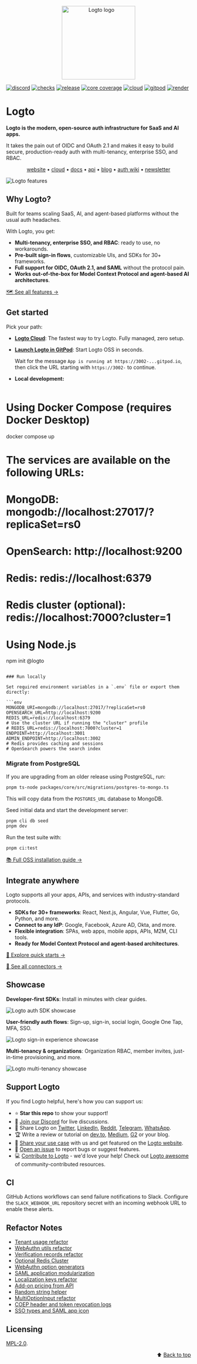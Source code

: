 <p align="center">
  <a href="https://logto.io/?utm_source=github&utm_medium=readme" target="_blank" align="center" alt="Go to Logto website">
    <picture>
      <source width="200" media="(prefers-color-scheme: dark)" srcset="https://github.com/logto-io/.github/raw/master/profile/logto-logo-dark.svg">
      <source width="200" media="(prefers-color-scheme: light)" srcset="https://github.com/logto-io/.github/raw/master/profile/logto-logo-light.svg">
      <img width="200" src="https://github.com/logto-io/logto/raw/master/logo.png" alt="Logto logo">
    </picture>
  </a>
</p>

[![discord](https://img.shields.io/discord/965845662535147551?color=5865f2&label=discord)](https://discord.gg/vRvwuwgpVX)
[![checks](https://img.shields.io/github/checks-status/logto-io/logto/master)](https://github.com/logto-io/logto/actions?query=branch%3Amaster)
[![release](https://img.shields.io/github/v/release/logto-io/logto?color=3a3c3f)](https://github.com/logto-io/logto/releases)
[![core coverage](https://img.shields.io/codecov/c/github/logto-io/logto?label=core%20coverage)](https://app.codecov.io/gh/logto-io/logto)
[![cloud](https://img.shields.io/badge/cloud-available-7958ff)](https://cloud.logto.io/?sign_up=true&utm_source=github&utm_medium=repo_logto)
[![gitpod](https://img.shields.io/badge/gitpod-available-f09439)](https://gitpod.io/#https://github.com/logto-io/demo)
[![render](https://img.shields.io/badge/render-deploy-5364e9)](https://render.com/deploy?repo=https://github.com/logto-io/logto)

# Logto

**Logto is the modern, open-source auth infrastructure for SaaS and AI apps.**

It takes the pain out of OIDC and OAuth 2.1 and makes it easy to build secure, production-ready auth with multi-tenancy, enterprise SSO, and RBAC.

<p align="center">
  <a href="https://logto.io/">website</a> •
  <a href="https://cloud.logto.io/">cloud</a> •
  <a href="https://docs.logto.io">docs</a> •
  <a href="https://openapi.logto.io/">api</a> •
  <a href="https://blog.logto.io/">blog</a> •
  <a href="https://auth-wiki.logto.io/">auth wiki</a> •
  <a href="https://logto.io/subscribe">newsletter</a>
</p>

![Logto features](./assets/logto-features.png)

## Why Logto?

Built for teams scaling SaaS, AI, and agent-based platforms without the usual auth headaches.

With Logto, you get:

- **Multi-tenancy, enterprise SSO, and RBAC**: ready to use, no workarounds.
- **Pre-built sign-in flows**, customizable UIs, and SDKs for 30+ frameworks.
- **Full support for OIDC, OAuth 2.1, and SAML** without the protocol pain.
- **Works out-of-the-box for Model Context Protocol and agent-based AI architectures**.

[🗺️ See all features →](https://docs.logto.io/?ref=readme)

## Get started

Pick your path:

- [**Logto Cloud**](https://cloud.logto.io/?sign_up=true&ref=readme): The fastest way to try Logto. Fully managed, zero setup.
- [**Launch Logto in GitPod**](https://gitpod.io/#https://github.com/logto-io/demo): Start Logto OSS in seconds.

  Wait for the message `App is running at https://3002-...gitpod.io`, then click the URL starting with `https://3002-` to continue.

- **Local development:**  

  ```bash
# Using Docker Compose (requires Docker Desktop)
docker compose up

# The services are available on the following URLs:
# MongoDB: mongodb://localhost:27017/?replicaSet=rs0
# OpenSearch: http://localhost:9200
# Redis: redis://localhost:6379
# Redis cluster (optional): redis://localhost:7000?cluster=1

# Using Node.js
  npm init @logto
  ```

### Run locally

Set required environment variables in a `.env` file or export them directly:

```env
MONGODB_URI=mongodb://localhost:27017/?replicaSet=rs0
OPENSEARCH_URL=http://localhost:9200
REDIS_URL=redis://localhost:6379
# Use the cluster URL if running the "cluster" profile
# REDIS_URL=redis://localhost:7000?cluster=1
ENDPOINT=http://localhost:3001
ADMIN_ENDPOINT=http://localhost:3002
# Redis provides caching and sessions
# OpenSearch powers the search index
```

### Migrate from PostgreSQL

If you are upgrading from an older release using PostgreSQL, run:

```bash
pnpm ts-node packages/core/src/migrations/postgres-to-mongo.ts
```

This will copy data from the `POSTGRES_URL` database to MongoDB.

Seed initial data and start the development server:

```bash
pnpm cli db seed
pnpm dev
```

Run the test suite with:

```bash
pnpm ci:test
```

[📚 Full OSS installation guide →](https://docs.logto.io/logto-oss/get-started-with-oss?ref=readme)

## Integrate anywhere

Logto supports all your apps, APIs, and services with industry-standard protocols.

- **SDKs for 30+ frameworks**: React, Next.js, Angular, Vue, Flutter, Go, Python, and more.
- **Connect to any IdP**: Google, Facebook, Azure AD, Okta, and more.
- **Flexible integration**: SPAs, web apps, mobile apps, APIs, M2M, CLI tools.
- **Ready for Model Context Protocol and agent-based architectures**.

[🚀 Explore quick starts →](https://docs.logto.io/quick-starts?ref=readme)

[🔌 See all connectors →](https://docs.logto.io/integrations?ref=readme)

## Showcase

**Developer-first SDKs**: Install in minutes with clear guides.

![Logto auth SDK showcase](./assets/showcase-logto-auth-sdks.gif)

**User-friendly auth flows**: Sign-up, sign-in, social login, Google One Tap, MFA, SSO.

![Logto sign-in experience showcase](./assets/showcase-logto-sign-in-exeperience.gif)

**Multi-tenancy & organizations**: Organization RBAC, member invites, just-in-time provisioning, and more.

![Logto multi-tenancy showcase](./assets/showcase-logto-multi-tenancy.gif)

## Support Logto

If you find Logto helpful, here's how you can support us:

- ⭐ **Star this repo** to show your support!
- 💬 [Join our Discord](https://discord.gg/vRvwuwgpVX) for live discussions.
- 📢 Share Logto on [Twitter](https://twitter.com/intent/tweet?text=Hey%20devs%21%20Need%20a%20better%20auth%20solution%3F%20Check%20out%20%40logto_io%20%E2%80%94%20it%E2%80%99s%20like%20Auth0%2FCognito%2FFirebase%20but%20open-source%2C%20modern%2C%20and%20way%20easier%20to%20use%21%20Supports%20OIDC%2C%20OAuth%202.0%2C%20SAML%2C%20and%20also%20works%20perfectly%20for%20SaaS%20apps.%20%E2%9C%A8%20https%3A%2F%2Flogto.io%20%23Auth%20%23Identity%20%23OpenSource%20%23DevTools), [LinkedIn](https://www.linkedin.com/sharing/share-offsite/?url=https%3A%2F%2Flogto.io), [Reddit](https://reddit.com/submit?url=https%3A%2F%2Flogto.io&title=Tired%20of%20Auth0%2FCognito%2FFirebase%3F%20Logto%20is%20the%20open-source%20auth%20alternative%20you%E2%80%99ve%20been%20missing%21%20Supports%20OIDC%2C%20OAuth%202.0%2C%20SAML%2C%20and%20works%20like%20magic%20for%20modern%20apps%20and%20SaaS%20products.), [Telegram](https://t.me/share/url?url=https%3A%2F%2Flogto.io&text=Check%20out%20Logto%20%E2%80%94%20the%20better%20auth%20and%20identity%20infrastructure%21%20Open-source%2FCloud%20alternative%20to%20Auth0%2C%20Cognito%2C%20and%20Firebase.%20Supports%20all%20the%20standards%20%28OIDC%2C%20OAuth%2C%20SAML%29%20and%20is%20perfect%20for%20modern%20apps%20or%20SaaS%20products.%20https%3A%2F%2Flogto.io), [WhatsApp](https://api.whatsapp.com/send?text=Hey%21%20%F0%9F%91%8B%20Found%20this%20awesome%20auth%20tool%20called%20%2ALogto%2A%20%E2%80%94%20it%E2%80%99s%20open-source%2C%20way%20simpler%20than%20Auth0%2FCognito%2FFirebase%2C%20and%20supports%20OIDC%2FOAuth%2FSAML.%20Perfect%20for%20building%20CIAM%20system%20without%20the%20hassle.%20You%20gotta%20try%20it%3A%20https%3A%2F%2Flogto.io).
- 🏆 Write a review or tutorial on [dev.to](https://dev.to/logto), [Medium](https://medium.com/@logto), [G2](https://www.g2.com/products/logto/reviewer_verification) or your blog.
- 💬 [Share your use case](mailto:contact@logto.io?subject=[Share%20Logto%20User%20Story]) with us and get featured on the [Logto website](https://logto.io/).
- 🙋 [Open an issue](https://github.com/logto-io/logto/issues/new) to report bugs or suggest features.
- 💻 [Contribute to Logto](./CONTRIBUTING.md) - we'd love your help! Check out [Logto awesome](https://github.com/logto-io/logto/blob/master/AWESOME.md) of community-contributed resources.

## CI

GitHub Actions workflows can send failure notifications to Slack. Configure the
`SLACK_WEBHOOK_URL` repository secret with an incoming webhook URL to enable
these alerts.

## Refactor Notes

- [Tenant usage refactor](./docs-ref/tenant-usage-refactor.md)
- [WebAuthn utils refactor](./docs-ref/webauthn-refactor.md)
- [Verification records refactor](./docs-ref/verification-records-refactor.md)
- [Optional Redis Cluster](./docs-ref/optional-redis-cluster.md)
- [WebAuthn option generators](./docs-ref/webauthn-options-refactor.md)
- [SAML application modularization](./docs-ref/saml-app-modularization.md)
- [Localization keys refactor](./docs-ref/localization-keys-refactor.md)
- [Add-on pricing from API](./docs-ref/addon-pricing-api.md)
- [Random string helper](./docs-ref/random-string-helper.md)
- [MultiOptionInput refactor](./docs-ref/multioptioninput-refactor.md)
- [COEP header and token revocation logs](./docs-ref/coep-token-revocation.md)
- [SSO types and SAML app icon](./docs-ref/sso-types-saml-icon.md)


## Licensing

[MPL-2.0](LICENSE).

<p align="right">
⬆️ <a href="#logto">Back to top</a>
</p>
